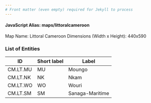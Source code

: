 ```yaml
---
# Front matter (even empty) required for Jekyll to process
---
```


#### JavaScript Alias: maps/littoralcameroon

Map Name: Littoral Cameroon
Dimensions (Width x Height): 440x590

### List of Entities

ID | Short label | Label
---|---|---|
CM.LT.MU|MU|Moungo
CM.LT.NK|NK|Nkam
CM.LT.WO|WO|Wouri
CM.LT.SM|SM|Sanaga-Maritime
